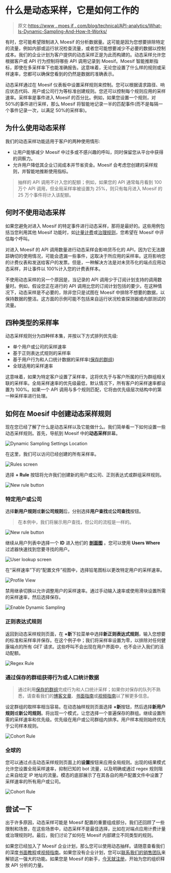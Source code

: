 # 什么是动态采样，它是如何工作的

> 原文:[https://www . moes if . com/blog/technical/API-analytics/What-Is-Dynamic-Sampling-And-How-It-Works/](https://www.moesif.com/blog/technical/api-analytics/What-Is-Dynamic-Sampling-And-How-It-Works/)

有时，您可能希望限制进入 Moesif 的分析数据量。这可能是因为您想要排除特定的流量，例如内部或运行状况检查流量，或者您可能想要减少不必要的数据以控制成本。我们的企业计划为客户提供的动态采样正是为此而构建的。动态采样允许您根据客户或 API 行为控制将哪些 API 调用记录到 Moesif。Moesif 智能推断指标，即使在多采样率下也能准确报告。这意味着，无论您设置了什么样的规则或采样速率，您都可以确保您看到的仍然是数据的准确表示。

动态采样通过在 Moesif 仪表板中设置采样规则来控制。您可以根据请求路径、响应状态代码、用户或公司行为等标准创建规则。您还可以控制每个规则应用的采样速率。采样率是事件进入 Moesif 的百分比。例如，如果您设置一个规则，对 50%的事件进行采样，那么 Moesif 将智能地记录一半的匹配事件(而不是每隔一个事件记录一次，以满足 50%的采样率)。

## 为什么使用动态采样

我们的动态采样功能适用于客户的两种使用情形:

*   让用户能够减少 Moesif 中过多或不感兴趣的呼叫，同时保留您从平台中获得的洞察力。
*   允许用户降低其企业订阅成本并节省资金。Moesif 会考虑您创建的采样规则，并智能地推断使用指标。

> 抽样的 API 调用不计入您的配额；例如，如果您的 API 通常每月看到 100 万个 API 调用，但全局采样率被设置为 25%，则只有每月进入 Moesif 的 25 万个事件将计入该配额。

## 何时不使用动态采样

如果您避免对进入 Moesif 的特定事件进行动态采样，那将是最好的。这些用例包括当您利用其他 Moesif 功能时，如[计量计费](https://www.moesif.com/solutions/metered-api-billing?utm_campaign=Int-site&utm_source=blog&utm_medium=blog-cta&utm_term=what-is-dynamic-sampling)或[治理规则](https://www.moesif.com/features/api-governance-rules?utm_campaign=Int-site&utm_source=blog&utm_medium=blog-cta&utm_term=what-is-dynamic-sampling)，您希望在 Moesif 中评估每个呼叫。

对进入 Moesif 的 API 调用数量进行动态采样会影响货币化的 API，因为它无法跟踪确切的使用情况，可能会遗漏一些事件，这取决于所应用的采样率。这将影响您的计费仪表和发送给客户的发票。但是，一种解决方法是对未货币化的端点应用动态采样，并让事件以 100%计入您的计费表样本。

不使用动态采样的另一个原因是，当记录的 API 调用少于订阅计划支持的调用数量时。例如，假设您正在进行的 API 调用比您的订阅计划包括的要少。在这种情况下，动态采样是不必要的，除非您只是试图在 Moesif 中排除不想要的数据，以保持数据的整洁。这方面的示例可能不包括来自运行状况检查探测器或内部测试的流量。

## 四种类型的采样率

动态采样规则分为四种样本集，并按以下方式排列优先级:

*   单个用户或公司的采样速率
*   基于正则表达式规则的采样率
*   基于用户行为和人口统计数据的采样率([保存的群组](https://www.moesif.com/docs/user-analytics/saved-cohorts/?utm_campaign=Int-site&utm_source=blog&utm_medium=blog-cta&utm_term=what-is-dynamic-sampling))
*   全球适用的采样速率

这意味着，如果为特定客户设置了采样率，这将优先于与客户所属的行为群组相关联的采样率。全局采样速率的优先级最低，默认情况下，所有客户的采样速率都设置为 100%。如果一个 API 调用与多个规则匹配，它将由优先级层次结构中的第一种采样率进行处理。

## 如何在 Moesif 中创建动态采样规则

现在您已经了解了什么是动态采样以及它能做什么。我们简单看一下如何设置一些动态采样规则。首先，导航到 Moesif 中的**动态采样**屏幕。

![Dynamic Sampling Settings Location](img/566ce22c6ece06e6ff67eeba132e4785.png)

在这里，我们可以访问已经创建的所有采样率。

![Rules screen](img/8616152b0b0c784a172e1e28508b0407.png)

选择 **+ Rule** 按钮将允许我们创建新的用户或公司、正则表达式或群组采样规则。

![New rule button](img/9d6f918e67128e05de60ec7cb4709b34.png)

### 特定用户或公司

选择**新用户规则**或**新公司规则**后，分别选择**用户查找**或**公司查找**按钮。

> 在本例中，我们将展示用户查找，但公司的流程是一样的。

![New rule button](img/00206fb31dae6434bdc807f947288d22.png)

继续从用户列表中选择一个 **ID** 进入他们的 **[剖面图](https://www.moesif.com/docs/getting-started/users/?utm_campaign=Int-site&utm_source=blog&utm_medium=blog-cta&utm_term=what-is-dynamic-sampling)** 。您可以使用 **Users Where** 过滤器快速找到您要寻找的用户。

![User lookup screen](img/64b0f353cb0390bc6be4ed27a80d2b14.png)

在“采样速率”下的“配置文件”视图中，选择铅笔图标以更改特定用户的采样速率。

![Profile View](img/0b0248d9cbe4cf7d7530cb3fd32215b4.png)

禁用继承切换以允许调整用户的采样速率。通过手动输入速率或使用滑块设置所需的采样速率，然后选择保存。

![Enable Dynamic Sampling](img/75de6e1822d0c256e58502b68ee6e378.png)

### 正则表达式规则

返回到动态采样规则页面，在 **+新**下拉菜单中选择**新正则表达式规则**，输入您想要的标准和采样率并保存。在这个例子中；我们将采样率设置为零，以排除对任何健康端点的所有 *GET* 请求。这些呼叫不会出现在用户界面中，也不会计入我们的活动配额。

![Regex Rule](img/d6a36f46c3ad469b9887fe2f05f3bac8.png)

### 通过保存的群组获得行为或人口统计数据

> 通过利用[保存的群组](https://www.moesif.com/docs/user-analytics/saved-cohorts?utm_campaign=Int-site&utm_source=blog&utm_medium=blog-cta&utm_term=what-is-dynamic-sampling)完成行为和人口统计采样；如果你对保存的队列不熟悉，请查看我们的[博客文章](https://www.moesif.com/blog/technical/api-analytics/Saved-Cohorts-The-What-Why-And-How?utm_campaign=Int-site&utm_source=blog&utm_medium=blog-cta&utm_term=what-is-dynamic-sampling)、[书面指南](https://www.moesif.com/docs/guides/guide-creating-saved-cohorts?utm_campaign=Int-site&utm_source=blog&utm_medium=blog-cta&utm_term=what-is-dynamic-sampling)或[视频指南](https://youtu.be/gwdV9B1ibOY)以了解更多信息。

设定群组的取样率相当容易。在动态抽样规则页面选择 **+新**按钮，然后选择**新用户规则**或**新公司规则**。将出现一个模式，让您选择一个普遍保存的群组。继续设置所需的采样速率和优先级。优先级在用户或公司群组内排序。用户样本规则始终优先于公司样本规则。

![Cohort Rule](img/8bfcdf32c7549578798c6cf77d623fb0.png)

### 全球的

您可以通过点击动态采样规则页面上的**设置**按钮来应用全局规则。出现的结果模式允许您设置全局采样速率，抑制已知的 bot 流量，以及明确或通过 regex 规则阻止来自给定 IP 地址的流量。模态的底部展示了在其各自的用户配置文件中设置了采样速率的所有用户或公司。

![Cohort Rule](img/919ec40e65ac5f670e68e56f6469bdf2.png)

## 尝试一下

出于许多原因，动态采样可能是 Moesif 配置的重要组成部分。我们还回顾了一些限制和场景，在这些场景中，动态采样不是最佳选择，比如在对端点应用计费计量或治理规则时。最后，我们讨论了如何在 Moesif 内部建立不同类型的规则。

如果您已经加入了 Moesif 企业计划，那么您可以使用动态抽样。请随意查看我们的深度[书面教程](https://www.moesif.com/docs/guides/dynamic-sampling?utm_campaign=Int-site&utm_source=blog&utm_medium=blog-cta&utm_term=what-is-dynamic-sampling)或[视频指南](https://youtu.be/7Wxo81zw1Hw)。如果您没有企业计划，您可以[联系我们的销售团队](mailto:sales@moesif.com?subject=Dynamic%20sampling)来解锁这一强大的功能。如果您是 Moesif 的新手，[今天就注册](https://www.moesif.com/wrap?onboard=true&utm_campaign=Int-site&utm_source=blog&utm_medium=blog-cta&utm_term=what-is-dynamic-sampling)，开始为您的组织释放 API 分析的力量。